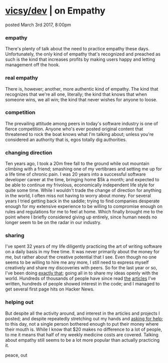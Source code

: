 # [vicsy/dev](https://github.com/codr4life/vicsydev) | on Empathy
posted March 3rd 2017, 8:00pm

### empathy
There's plenty of talk about the need to practice empathy these days. Unfortunately, the only kind of empathy that's recognized and preached as such is the kind that increases profits by making users happy and letting management off the hook.

### real empathy
There is, however; another, more authentic kind of empathy. The kind that recognizes that we're all one, literally; the kind that knows that when someone wins, we all win; the kind that never wishes for anyone to loose.

### competition
The prevailing attitude among peers in today's software industry is one of fierce competition. Anyone who's ever posted original content that threatened to rock the boat knows what I'm talking about; unless you're considered an authority that is, egos totally dig authorities.

### changing direction
Ten years ago, I took a 20m free fall to the ground while out mountain climbing with a friend; smashing one of my vertibraes and setting me up for a life time of chronic pain. I was 20 years into a successful software developer career at the time, bringing home $5k a month; and expected to be able to continue my frivolous, economically independent life style for quite some time. While I wouldn't trade the change of direction for anything in the world, I often miss not having to worry about money. For several years I tried getting back in the saddle; trying to find companies desperate enough for my extensive experience to be willing to compromise enough on rules and regulations for me to feel at home. Which finally brought me to the point where I briefly considered giving up entirely, since human needs no longer seem to be on the radar in our industry.

### sharing
I've spent 32 years of my life diligently practicing the art of writing software on a daily basis in my free time. It was never primarily about the money for me, but rather about the creative potential that I see. Even though no one seems to be willing to hire me any more, I still need to express myself creatively and share my discoveries with peers. So for the last year or so, I've been doing [exactly that](https://github.com/codr4life); going all in to share my ideas openly with the world. Hundreds of thousands of people have since read [the](http://vicsydev.blogspot.de/) [articles](https://github.com/codr4life/vicsydev) I've written, hundreds of people showed interest in the code; and I managed to get several first page hits on Hacker News.

### helping out
But despite all the activity around, and interest in the articles and projects I posted; and despite repeatedly stretching out my hands and [asking for help](https://www.paypal.me/c4life); to this day, not a single person bothered enough to put their money where their mouth is. While I know that $20 makes no difference to a lot of people, to me it means that half of my weekly medicine costs are covered. Talking about empathy still seems to be a lot more popular than actually practicing it.

peace, out

